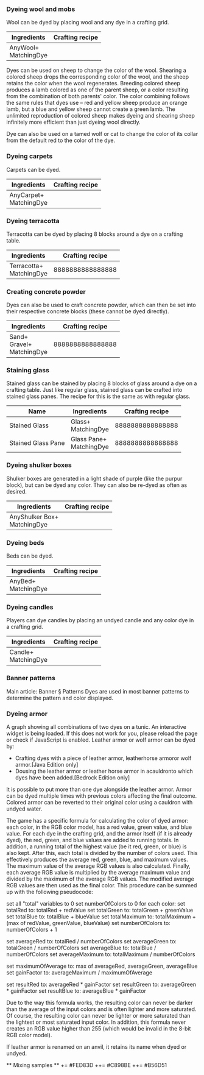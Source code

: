 ### Dyeing wool and mobs
Wool can be dyed by placing wool and any dye in a crafting grid.

| Ingredients              | Crafting recipe |
|--------------------------|-----------------|
| AnyWool+<br/>MatchingDye |                 |

Dyes can be used on sheep to change the color of the wool. Shearing a colored sheep drops the corresponding color of the wool, and the sheep retains the color when the wool regenerates. Breeding colored sheep produces a lamb colored as one of the parent sheep, or a color resulting from the combination of both parents' color. The color combining follows the same rules that dyes use – red and yellow sheep produce an orange lamb, but a blue and yellow sheep cannot create a green lamb. The unlimited reproduction of colored sheep makes dyeing and shearing sheep infinitely more efficient than just dyeing wool directly.

Dye can also be used on a tamed wolf or cat to change the color of its collar from the default red to the color of the dye.

### Dyeing carpets
Carpets can be dyed.

| Ingredients                | Crafting recipe |
|----------------------------|-----------------|
| AnyCarpet+<br/>MatchingDye |                 |

### Dyeing terracotta
Terracotta can be dyed by placing 8 blocks around a dye on a crafting table.

| Ingredients                 | Crafting recipe  |
|-----------------------------|------------------|
| Terracotta+<br/>MatchingDye | 8888888888888888 |

### Creating concrete powder
Dyes can also be used to craft concrete powder, which can then be set into their respective concrete blocks (these cannot be dyed directly).

| Ingredients                       | Crafting recipe  |
|-----------------------------------|------------------|
| Sand+<br/>Gravel+<br/>MatchingDye | 8888888888888888 |

### Staining glass
Stained glass can be stained by placing 8 blocks of glass around a dye on a crafting table. Just like regular glass, stained glass can be crafted into stained glass panes. The recipe for this is the same as with regular glass.

| Name               | Ingredients                 | Crafting recipe  |
|--------------------|-----------------------------|------------------|
| Stained Glass      | Glass+<br/>MatchingDye      | 8888888888888888 |
| Stained Glass Pane | Glass Pane+<br/>MatchingDye | 8888888888888888 |

### Dyeing shulker boxes
Shulker boxes are generated in a light shade of purple (like the purpur block), but can be dyed any color. They can also be re-dyed as often as desired.

| Ingredients                     | Crafting recipe |
|---------------------------------|-----------------|
| AnyShulker Box+<br/>MatchingDye |                 |

### Dyeing beds
Beds can be dyed.

| Ingredients             | Crafting recipe |
|-------------------------|-----------------|
| AnyBed+<br/>MatchingDye |                 |

### Dyeing candles
Players can dye candles by placing an undyed candle and any color dye in a crafting grid.

| Ingredients             | Crafting recipe |
|-------------------------|-----------------|
| Candle+<br/>MatchingDye |                 |

### Banner patterns
Main article: Banner § Patterns
Dyes are used in most banner patterns to determine the pattern and color displayed.

### Dyeing armor
A graph showing all combinations of two dyes on a tunic.
An interactive widget is being loaded. If this does not work for you, please reload the page or check if JavaScript is enabled.
Leather armor or wolf armor can be dyed by:

- Crafting dyes with a piece of leather armor, leatherhorse armoror wolf armor.‌[Java Edition  only]
- Dousing the leather armor or leather horse armor in acauldronto which dyes have been added.‌[Bedrock Edition  only]

It is possible to put more than one dye alongside the leather armor. Armor can be dyed multiple times with previous colors affecting the final outcome. Colored armor can be reverted to their original color using a cauldron with undyed water.

The game has a specific formula for calculating the color of dyed armor: each color, in the RGB color model, has a red value, green value, and blue value. For each dye in the crafting grid, and the armor itself (if it is already dyed), the red, green, and blue values are added to running totals. In addition, a running total of the highest value (be it red, green, or blue) is also kept. After this, each total is divided by the number of colors used. This effectively produces the average red, green, blue, and maximum values. The maximum value of the average RGB values is also calculated. Finally, each average RGB value is multiplied by the average maximum value and divided by the maximum of the average RGB values. The modified average RGB values are then used as the final color. This procedure can be summed up with the following pseudocode:

set all "total" variables to 0
set numberOfColors to 0
for each color:
 set totalRed to: totalRed + redValue
 set totalGreen to: totalGreen + greenValue
 set totalBlue to: totalBlue + blueValue
 set totalMaximum to: totalMaximum + (max of redValue, greenValue, blueValue)
 set numberOfColors to: numberOfColors + 1

set averageRed to: totalRed / numberOfColors
set averageGreen to: totalGreen / numberOfColors
set averageBlue to: totalBlue / numberOfColors
set averageMaximum to: totalMaximum / numberOfColors

set maximumOfAverage to: max of averageRed, averageGreen, averageBlue
set gainFactor to: averageMaximum / maximumOfAverage

set resultRed to: averageRed * gainFactor
set resultGreen to: averageGreen * gainFactor
set resultBlue to: averageBlue * gainFactor

Due to the way this formula works, the resulting color can never be darker than the average of the input colors and is often lighter and more saturated. Of course, the resulting color can never be lighter or more saturated than the lightest or most saturated input color. In addition, this formula never creates an RGB value higher than 255 (which would be invalid in the 8-bit RGB color model).

If leather armor is renamed on an anvil, it retains its name when dyed or undyed.

** Mixing samples **
+= #FED83D
++= #C898BE
++= #B56D51
